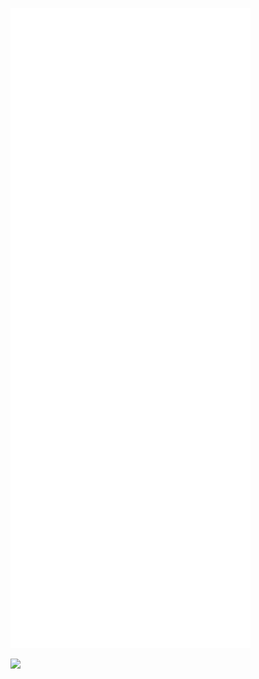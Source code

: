 <!-- <img src="https://github.com/codebyrashel/codebyrashel/blob/main/ban.png" alt="Custom-Banner"> -->

![Metrics](/github-metrics.svg)

[![](https://visitcount.itsvg.in/api?id=codebyrashel&icon=2&color=8)](https://visitcount.itsvg.in)
